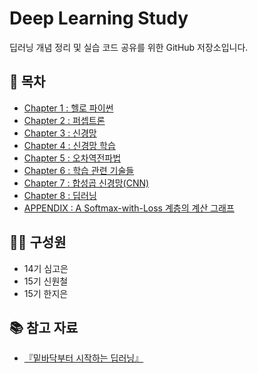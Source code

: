 # Deep Learning Study
딥러닝 개념 정리 및 실습 코드 공유를 위한 GitHub 저장소입니다.

## 📌 목차
- [Chapter 1 : 헬로 파이썬](#-CHAPTER-1)
- [Chapter 2 : 퍼셉트론](#-CHAPTER-2)
- [Chapter 3 : 신경망](#-CHAPTER-3)
- [Chapter 4 : 신경망 학습](#-CHAPTER-4)
- [Chapter 5 : 오차역전파법](#-CHAPTER-5)
- [Chapter 6 : 학습 관련 기술들](#-CHAPTER-6)
- [Chapter 7 : 합성곱 신경망(CNN)](#-CHAPTER-7)
- [Chapter 8 : 딥러닝](#-CHAPTER-8)
- [APPENDIX : A Softmax-with-Loss 계층의 계산 그래프](#-APPENDIX)

## 👨‍💻 구성원
- 14기 심고은
- 15기 신원철
- 15기 한지은

## 📚 참고 자료
- [『밑바닥부터 시작하는 딥러닝』](https://github.com/won172/deep-learning-from-scratch)

